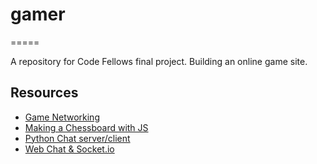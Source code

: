# gamer
=====

A repository for Code Fellows final project. Building an online game site.


## Resources

+ [Game Networking](http://gafferongames.com/networking-for-game-programmers/)
+ [Making a Chessboard with JS](http://chessboardjs.com/)
+ [Python Chat server/client](http://code.activestate.com/recipes/531824-chat-server-client-using-selectselect/)
+ [Web Chat & Socket.io ](http://blog.pythonisito.com/2012/07/realtime-web-chat-with-socketio-and.html)
